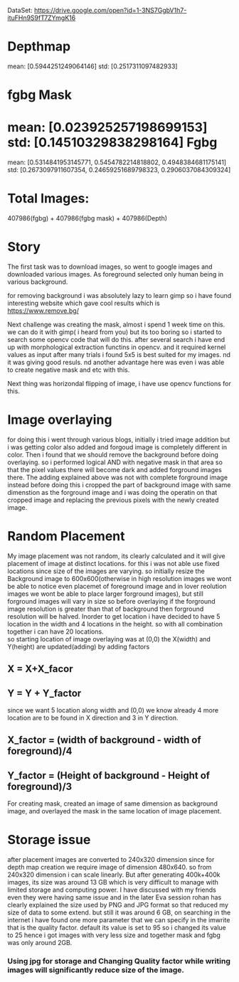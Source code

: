 
DataSet: https://drive.google.com/open?id=1-3NS7GgbV1h7-ituFHn9S9fT7ZYmgK16

Depthmap
=================================================================================
mean: [0.5944251249064146] std: [0.2517311097482933]

fgbg Mask
=================================================================================
mean: [0.023925257198699153] std: [0.14510329838298164]
Fgbg
==================================================================================
mean: [0.5314841953145771, 0.5454782214818802, 0.4948384681175141] std: [0.2673097911607354, 0.24659251689798323, 0.2906037084309324]

Total Images:
==================================================================================================
407986(fgbg) + 407986(fgbg mask) + 407986(Depth)

Story
===========================================================================================================

The first task was to download images, so went to google images and downloaded various images. As foreground selected only human being in various background.

for removing background i was absolutely lazy to learn gimp so i have found interesting website which gave cool results which is https://www.remove.bg/

Next challenge was creating the mask, almost i spend 1 week time on this. we can do it with gimp( i heard from you) but its too boring so i started to search some opencv code that will do this. after several search i have end up with morphological extraction functins in opencv. and it required kernel values as input after many trials i found 5x5 is best suited for my images. nd it was giving good resuls. nd another advantage here was even i was able to create negative mask and etc with this.

Next thing was horizondal flipping of image, i have use opencv functions for this. 

# Image overlaying 
for doing this i went through various blogs, initially i tried image addition but i was getting color also added and forgoud image is completely different in color. Then i found that we should remove the background before doing overlaying. so i performed logical AND with negative mask in that area so that the pixel values there will become dark and added forground images there. The adding explained above was not with complete forground image instead before doing this i cropped the part of background image with same dimenstion as the forground image and i was doing the operatin on that cropped image and replacing the previous pixels with the newly created image.

# Random Placement
My image placement was not random, its clearly calculated and it will give placement of image at distinct locations. for this i was not able use fixed locations since size of the images are varying. so initially resize the Background image to 600x600(otherwise in high resolution images we wont be able to notice even placemet of foreground image and in lover reolution images we wont be able to place larger forground images), but still forground images will vary in size so before overlaying if the forground image resolution is greater than that of background then forground resolution will be halved. Inorder to get location i have decided to have 5 location in the width and 4 locations in the height. so with all combination together i can have 20 locations.  
so starting location of image overlaying was at (0,0) the X(width) and Y(height) are updated(adding) by adding factors
 ## X = X+X_facor 
 ## Y = Y + Y_factor
  
  since we want 5 location along width and (0,0) we know already 4 more location are to be found in X direction and 3 in Y direction.
  ## X_factor = (width of background - width of foreground)/4
  ## Y_factor = (Height of background - Height of foreground)/3
  
  
For creating mask, created an image of same dimension as background image, and overlayed the mask in the same location of image placement.

# Storage issue
after placement images are converted to 240x320 dimension since for depth map creation we require image of dimension 480x640. so from 240x320 dimension i can scale linearly. But after generating 400k+400k images, its size was around 13 GB which is very difficult to manage with limited storage and computing power. I have discussed with my friends even they were having same issue and in the later Eva session rohan has clearly explained the size used by PNG and JPG format so that reduced my size of data to some extend. but still it was around 6 GB, on searching in the internet i have found one more parameter that we can specify in the imwrite that is the quality factor. default its value is set to 95 so i changed its value to 25 hence i got images with very less size and together mask and fgbg was only around 2GB.

### Using jpg for storage and Changing Quality factor while writing images will significantly reduce size of the image.



